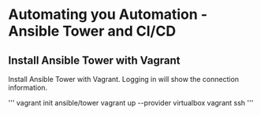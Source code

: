 # Automating you Automation - Ansible Tower and CI/CD

## Install Ansible Tower with Vagrant
Install Ansible Tower with Vagrant. Logging in will show the connection information.

'''
vagrant init ansible/tower
vagrant up --provider virtualbox
vagrant ssh
'''
